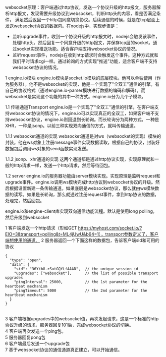 websocket原理：客户端通过http协议，发送一个协议升级的http报文，服务器解析http报文，发现需要升级协议到websocket，判断http头的内容，看是否满足条件，
满足然后返回一个http包同意切换协议。后续通信的时候，就是在tcp层面上发送websocket协议的数据包。在nodejs中，实现步骤是：
- 监听upgrade事件，收到一个协议升级的http报文时，nodejs会触发该事件，处理http头，然后回复一个同意升级的http报文，并保存tcp层的socket。通过socket实现推送功能。适合客户端支持websocket协议的情况。
- 监听request事件，nodejs在收到http请求时会触发这个事件。这种方式就和我们平时请求cgi一样。通过轮询的方式实现"推送"功能，适合客户端不支持websocket协议的情况。


1 engine.io模块
engine.io模块是socket.io模块的底层模块。他可以单独使用（作为服务器）。他不是websocket的实现，他是一个实现了"全双工"通信的引擎，有自己的协议格式（通过engine.io-parser模块进行数据的编码和解码），而websocket是实现这个功能的其中一种方式。engine.io分为几个子模块。

1.1 传输通道Transport
engine.io是一个实现了"全双工"通信的引擎，在客户端支持websocket协议的情况下，engine.io可以实现真正的全双工，如果客户端不支持websocket协议，engine.io则回退到长轮询。而长轮询分为两种方式，一种是XHR，一种是jsonp。以前三种实现双向通信的方式，就叫传输通道。

  1.1.1 websocket通道的实现
  websocket通道是对ws（websocket的实现）模块的封装，他在ws对象上注册message事件实现数据读取，根据自己的协议，封装好数据包后调用ws对象的send函数实现发送。

  1.1.2 jsonp、xhr通道的实现
  这两个通道都是通过http协议实现，实现原理就和一般的http请求一样，发送一个http请求，然后等待回包。

1.2 server
engine.io的服务器功能由server模块实现。实现原理是监听request和upgrade事件。engine.io调用ws模块完成http协议到websocket协议的升级。然后根据设置新建一条传输通道。如果底层是websocket协议，那么就由ws模块数据的读写。如果是长轮询，那么就通过注册request事件，拿到http协议的数据，处理完，然后回包。

engine.io和engine-client库实现双向通信功能流程。默认是使用long polling，然后升级到websocket

1 客户端发送一个http请求（形如GET https://myhost.com/socket.io/?EIO=3&transport=polling&t=ML4jUwU&b64=1），transport参数定义了，客户端想使用的通道。
2 服务器返回一个下面这样的数据包，告诉客户端sid和可用的协议
```
{
  "type": "open",
  "data": {
    "sid": "36Yib8-rSutGQYLfAAAD",  // the unique session id
    "upgrades": ["websocket"],      // the list of possible transport upgrades
    "pingInterval": 25000,          // the 1st parameter for the heartbeat mechanism
    "pingTimeout": 5000             // the 2nd parameter for the heartbeat mechanism
  }
}
```
<br/>
3 客户端根据upgrades中的websocket值，再次发起请求，这是一个标准的http协议升级的请求，服务器回复101后，完成websocket协议的切换。
<br/>
4 客户端再次发送一个ping包。
<br/>
5 服务器回复pong包
<br/>
6 客户端最后发送一个upgrade包
<br/>
7 基于websocket协议的通信通道真正建立，可以开始通信。
